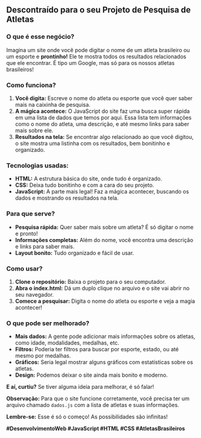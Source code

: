 ## **Descontraído para o seu Projeto de Pesquisa de Atletas**

### **O que é esse negócio?**

Imagina um site onde você pode digitar o nome de um atleta brasileiro ou um esporte e **prontinho!** Ele te mostra todos os resultados relacionados que ele encontrar. É tipo um Google, mas só para os nossos atletas brasileiros! 

### **Como funciona?**

1. **Você digita:** Escreve o nome do atleta ou esporte que você quer saber mais na caixinha de pesquisa.
2. **A mágica acontece:** O JavaScript do site faz uma busca super rápida em uma lista de dados que temos por aqui. Essa lista tem informações como o nome do atleta, uma descrição, e até mesmo links para saber mais sobre ele.
3. **Resultados na tela:** Se encontrar algo relacionado ao que você digitou, o site mostra uma listinha com os resultados, bem bonitinho e organizado.

### **Tecnologias usadas:**

* **HTML:** A estrutura básica do site, onde tudo é organizado.
* **CSS:** Deixa tudo bonitinho e com a cara do seu projeto.
* **JavaScript:** A parte mais legal! Faz a mágica acontecer, buscando os dados e mostrando os resultados na tela.

### **Para que serve?**

* **Pesquisa rápida:** Quer saber mais sobre um atleta? É só digitar o nome e pronto!
* **Informações completas:** Além do nome, você encontra uma descrição e links para saber mais.
* **Layout bonito:** Tudo organizado e fácil de usar.

### **Como usar?**

1. **Clone o repositório:** Baixa o projeto para o seu computador.
2. **Abra o index.html:** Dá um duplo clique no arquivo e o site vai abrir no seu navegador.
3. **Comece a pesquisar:** Digita o nome do atleta ou esporte e veja a magia acontecer!

### **O que pode ser melhorado?**

* **Mais dados:** A gente pode adicionar mais informações sobre os atletas, como idade, modalidades, medalhas, etc.
* **Filtros:** Poderia ter filtros para buscar por esporte, estado, ou até mesmo por medalhas.
* **Gráficos:** Seria legal mostrar alguns gráficos com estatísticas sobre os atletas.
* **Design:** Podemos deixar o site ainda mais bonito e moderno.

**E aí, curtiu?** Se tiver alguma ideia para melhorar, é só falar! 

**Observação:** Para que o site funcione corretamente, você precisa ter um arquivo chamado `dados.js` com a lista de atletas e suas informações. 

**Lembre-se:** Esse é só o começo! As possibilidades são infinitas! 

**#DesenvolvimentoWeb #JavaScript #HTML #CSS #AtletasBrasileiros**
